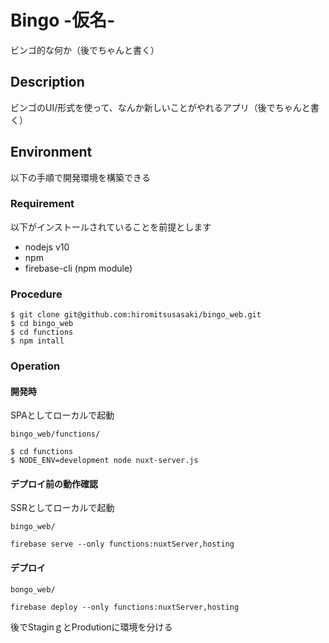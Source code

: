 Bingo -仮名-
====

ビンゴ的な何か（後でちゃんと書く）

## Description

ビンゴのUI/形式を使って、なんか新しいことがやれるアプリ（後でちゃんと書く）

## Environment

以下の手順で開発環境を構築できる

### Requirement

以下がインストールされていることを前提とします

- nodejs v10
- npm
- firebase-cli (npm module)

### Procedure

```
$ git clone git@github.com:hiromitsusasaki/bingo_web.git
$ cd bingo_web
$ cd functions
$ npm intall
```

### Operation

####  開発時

SPAとしてローカルで起動

`bingo_web/functions/`
```
$ cd functions
$ NODE_ENV=development node nuxt-server.js
```
#### デプロイ前の動作確認

SSRとしてローカルで起動

`bingo_web/`
```
firebase serve --only functions:nuxtServer,hosting
```

#### デプロイ

`bongo_web/`
```
firebase deploy --only functions:nuxtServer,hosting
```

後でStaginｇとProdutionに環境を分ける